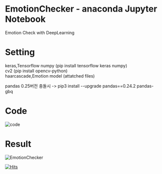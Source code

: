 # EmotionChecker - anaconda Jupyter Notebook
Emotion Check with DeepLearning

# Setting
keras,Tensorflow numpy (pip install tensorflow keras numpy)<br>
cv2 (pip install opencv-python)<br>
haarcascade,Emotion model (attatched files)

pandas 0.25버전 충돌시 -> pip3 install --upgrade pandas==0.24.2 pandas-gbq

# Code

![code](https://user-images.githubusercontent.com/88410343/138286065-e7bb710e-2d60-4d83-ac40-11b7ca465ad4.png)

# Result

![EmotionChecker](https://user-images.githubusercontent.com/88410343/138281654-463b7145-c3ce-4691-a337-0141389f40c8.png)


[![Hits](https://hits.seeyoufarm.com/api/count/incr/badge.svg?url=https%3A%2F%2Fgithub.com%2FHYUNTAEAN&count_bg=%23FF0000&title_bg=%23555555&icon=&icon_color=%23FF0000&title=hits&edge_flat=false)](https://hits.seeyoufarm.com)
